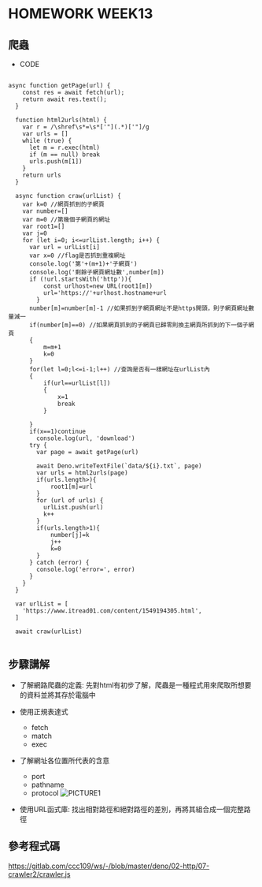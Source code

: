 # HOMEWORK WEEK13

## 爬蟲
* CODE
<pre><code>
async function getPage(url) {
    const res = await fetch(url);
    return await res.text();
  }
  
  function html2urls(html) {
    var r = /\shref\s*=\s*['"](.*)['"]/g
    var urls = []
    while (true) {
      let m = r.exec(html)
      if (m == null) break
      urls.push(m[1])
    }
    return urls
  }
  
  async function craw(urlList) {
    var k=0 //網頁抓到的子網頁
    var number=[]
    var m=0 //第幾個子網頁的網址
    var root1=[]
    var j=0
    for (let i=0; i<=urlList.length; i++) {
      var url = urlList[i]
      var x=0 //flag是否抓到重複網址
      console.log('第'+(m+1)+'子網頁')
      console.log('剩餘子網頁網址數',number[m])
      if (!url.startsWith('http')){
          const urlhost=new URL(root1[m])
          url='https://'+urlhost.hostname+url
        }
      number[m]=number[m]-1 //如果抓到子網頁網址不是https開頭，則子網頁網址數量減一
      if(number[m]==0) //如果網頁抓到的子網頁已歸零則換主網頁所抓到的下一個子網頁
      {
          m=m+1
          k=0
      }
      for(let l=0;l<=i-1;l++) //查詢是否有一樣網址在urlList內
      {
          if(url==urlList[l])
          {
              x=1
              break
          }
          
      }
      if(x==1)continue
        console.log(url, 'download')
      try {
        var page = await getPage(url)

        await Deno.writeTextFile(`data/${i}.txt`, page)
        var urls = html2urls(page)
        if(urls.length>){
            root1[m]=url
        }
        for (url of urls) {
          urlList.push(url)
          k++
        }
        if(urls.length>1){
            number[j]=k
            j++
            k=0
        }
      } catch (error) {
        console.log('error=', error)
      }
    }
  }
  
  var urlList = [
    'https://www.itread01.com/content/1549194305.html', 
  ]
  
  await craw(urlList)
  
</code></pre>
## 步驟講解
* 了解網路爬蟲的定義:
先對html有初步了解，爬蟲是一種程式用來爬取所想要的資料並將其存於電腦中

* 使用正規表達式
  * fetch
  * match
  * exec

* 了解網址各位置所代表的含意
  * port
  * pathname
  * protocol
![PICTURE1](https://github.com/brian891005/ws109a/tree/master/%E7%88%AC%E8%9F%B2/04.jpg)

* 使用URL函式庫:
找出相對路徑和絕對路徑的差別，再將其組合成一個完整路徑

## 參考程式碼
<https://gitlab.com/ccc109/ws/-/blob/master/deno/02-http/07-crawler2/crawler.js>
